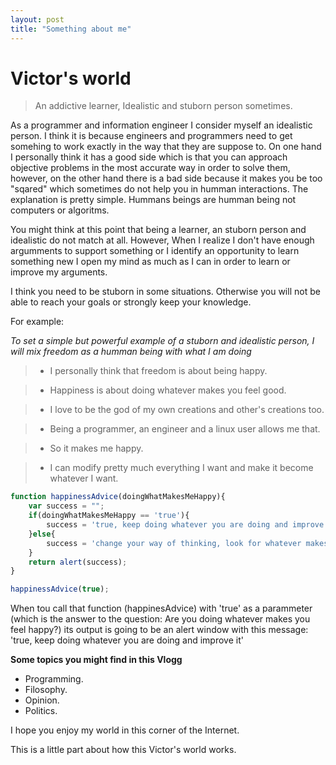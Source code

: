```yaml
---
layout: post
title: "Something about me"
---
```


# Victor's world


> An addictive learner, Idealistic and stuborn person sometimes.

As a programmer and information engineer I consider myself an idealistic person. I think it is because engineers and programmers need to get somehing to work exactly in the way that they are suppose to. On one hand I personally think it has a good side which is that you can approach objective problems in the most accurate way in order to solve them, however, on the other hand there is a bad side because it makes you be too "sqared" which sometimes do not help you in humman interactions. The explanation is pretty simple. Hummans beings are humman being not computers or algoritms.

You might think at this point that being a learner, an stuborn person and idealistic do not match at all. However, When I realize I don't have enough argumments to support something or I identify an opportunity to learn something new I open my mind as much as I can in order to learn or improve my arguments.

I think you need to be stuborn in some situations. Otherwise you will not be able to reach your goals or strongly keep your knowledge.

For example:

_To set a simple but powerful example of a stuborn and idealistic person, I will mix freedom as a humman being with what I am doing_


> - I personally think that freedom is about being happy.

> - Happiness is about doing whatever makes you feel good.

> - I love to be the god of my own creations and other's creations too.

> - Being a programmer, an engineer and a linux user allows me that.

> - So it makes me happy.

> - I can modify pretty much everything I want and make it become whatever I want.

```javascript
function happinessAdvice(doingWhatMakesMeHappy){
	var success = "";
	if(doingWhatMakesMeHappy == 'true'){
		success = 'true, keep doing whatever you are doing and improve it';
	}else{
		success = 'change your way of thinking, look for whatever makes you feel really good and run this function again';
	}
	return alert(success);
}

happinessAdvice(true);

```
When tou call that function (happinesAdvice) with 'true' as a parammeter (which is the answer to the question: Are you doing whatever makes you feel happy?) its output is going to be an alert window with this message: 'true, keep doing whatever you are doing and improve it'

**Some topics you might find in this Vlogg**

- Programming.
- Filosophy.
- Opinion.
- Politics.

I hope you enjoy my world in this corner of the Internet.

This is a little part about how this Victor's world works.
